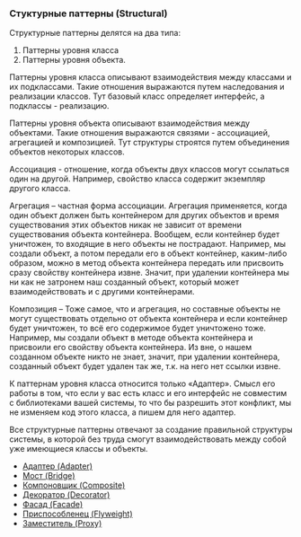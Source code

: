 
### Стуктурные паттерны (Structural)

Структурные паттерны делятся на два типа:

1. Паттерны уровня класса
2. Паттерны уровня объекта.

Паттерны уровня класса описывают взаимодействия между классами и их подклассами. Такие отношения выражаются путем наследования и реализации классов. Тут базовый класс определяет интерфейс, а подклассы - реализацию.

Паттерны уровня объекта описывают взаимодействия между объектами. Такие отношения выражаются связями - ассоциацией, агрегацией и композицией. Тут структуры строятся путем объединения объектов некоторых классов.

Ассоциация - отношение, когда объекты двух классов могут ссылаться один на другой. Например, свойство класса содержит экземпляр другого класса.

Агрегация – частная форма ассоциации. Агрегация применяется, когда один объект должен быть контейнером для других объектов и время существования этих объектов никак не зависит от времени существования объекта контейнера. Вообщем, если контейнер будет уничтожен, то входящие в него объекты не пострадают. Например, мы создали объект, а потом передали его в объект контейнер, каким-либо образом, можно в метод объекта контейнера передать или присвоить сразу свойству контейнера извне. Значит, при удалении контейнера мы ни как не затронем наш созданный объект, который может взаимодействовать и с другими контейнерами.

Композиция – Тоже самое, что и агрегация, но составные объекты не могут существовать отдельно от объекта контейнера и если контейнер будет уничтожен, то всё его содержимое будет уничтожено тоже. Например, мы создали объект в методе объекта контейнера и присвоили его свойству объекта контейнера. Из вне, о нашем созданном объекте никто не знает, значит, при удалении контейнера, созданный объект будет удален так же, т.к. на него нет ссылки извне.

К паттернам уровня класса относится только «Адаптер». Смысл его работы в том, что если у вас есть класс и его интерфейс не совместим с библиотеками вашей системы, то что бы разрешить этот конфликт, мы не изменяем код этого класса, а пишем для него адаптер.

Все структурные паттерны отвечают за создание правильной структуры системы, в которой без труда смогут взаимодействовать между собой уже имеющиеся классы и объекты.

* [Адаптер (Adapter)](Adapter) 
* [Мост (Bridge)](Bridge) 
* [Компоновщик (Composite)](Composite) 
* [Декоратор (Decorator)](Decorator) 
* [Фасад (Facade)](Facade) 
* [Приспособленец (Flyweight)](Flyweight) 
* [Заместитель (Proxy)](Proxy) 

